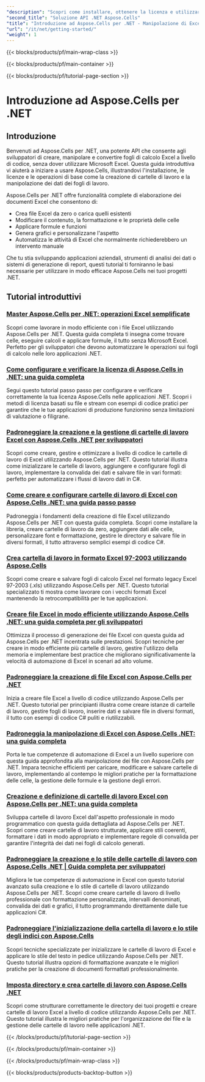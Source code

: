 ```yaml
---
"description": "Scopri come installare, ottenere la licenza e utilizzare Aspose.Cells per .NET con tutorial completi che trattano i fondamenti della creazione, manipolazione e automazione dei file Excel."
"second_title": "Soluzione API .NET Aspose.Cells"
"title": "Introduzione ad Aspose.Cells per .NET - Manipolazione di Excel"
"url": "/it/net/getting-started/"
"weight": 1
---
```


{{< blocks/products/pf/main-wrap-class >}}

{{< blocks/products/pf/main-container >}}

{{< blocks/products/pf/tutorial-page-section >}}


# Introduzione ad Aspose.Cells per .NET

## Introduzione

Benvenuti ad Aspose.Cells per .NET, una potente API che consente agli sviluppatori di creare, manipolare e convertire fogli di calcolo Excel a livello di codice, senza dover utilizzare Microsoft Excel. Questa guida introduttiva vi aiuterà a iniziare a usare Aspose.Cells, illustrandovi l'installazione, le licenze e le operazioni di base come la creazione di cartelle di lavoro e la manipolazione dei dati dei fogli di lavoro.

Aspose.Cells per .NET offre funzionalità complete di elaborazione dei documenti Excel che consentono di:
- Crea file Excel da zero o carica quelli esistenti
- Modificare il contenuto, la formattazione e le proprietà delle celle
- Applicare formule e funzioni
- Genera grafici e personalizzane l'aspetto
- Automatizza le attività di Excel che normalmente richiederebbero un intervento manuale

Che tu stia sviluppando applicazioni aziendali, strumenti di analisi dei dati o sistemi di generazione di report, questi tutorial ti forniranno le basi necessarie per utilizzare in modo efficace Aspose.Cells nei tuoi progetti .NET.

## Tutorial introduttivi

### [Master Aspose.Cells per .NET: operazioni Excel semplificate](./aspose-cells-dotnet-excel-operations)
Scopri come lavorare in modo efficiente con i file Excel utilizzando Aspose.Cells per .NET. Questa guida completa ti insegna come trovare celle, eseguire calcoli e applicare formule, il tutto senza Microsoft Excel. Perfetto per gli sviluppatori che devono automatizzare le operazioni sui fogli di calcolo nelle loro applicazioni .NET.

### [Come configurare e verificare la licenza di Aspose.Cells in .NET: una guida completa](./aspose-cells-license-setup-dotnet-guide)
Segui questo tutorial passo passo per configurare e verificare correttamente la tua licenza Aspose.Cells nelle applicazioni .NET. Scopri i metodi di licenza basati su file e stream con esempi di codice pratici per garantire che le tue applicazioni di produzione funzionino senza limitazioni di valutazione o filigrane.

### [Padroneggiare la creazione e la gestione di cartelle di lavoro Excel con Aspose.Cells .NET per sviluppatori](./aspose-cells-net-workbook-creation-management)
Scopri come creare, gestire e ottimizzare a livello di codice le cartelle di lavoro di Excel utilizzando Aspose.Cells per .NET. Questo tutorial illustra come inizializzare le cartelle di lavoro, aggiungere e configurare fogli di lavoro, implementare la convalida dei dati e salvare file in vari formati: perfetto per automatizzare i flussi di lavoro dati in C#.

### [Come creare e configurare cartelle di lavoro di Excel con Aspose.Cells .NET: una guida passo passo](./create-configure-excel-workbook-aspose-cells-net)
Padroneggia i fondamenti della creazione di file Excel utilizzando Aspose.Cells per .NET con questa guida completa. Scopri come installare la libreria, creare cartelle di lavoro da zero, aggiungere dati alle celle, personalizzare font e formattazione, gestire le directory e salvare file in diversi formati, il tutto attraverso semplici esempi di codice C#.

### [Crea cartella di lavoro in formato Excel 97-2003 utilizzando Aspose.Cells](./create-save-excel-97-2003-aspose-cells-dotnet)
Scopri come creare e salvare fogli di calcolo Excel nel formato legacy Excel 97-2003 (.xls) utilizzando Aspose.Cells per .NET. Questo tutorial specializzato ti mostra come lavorare con i vecchi formati Excel mantenendo la retrocompatibilità per le tue applicazioni.

### [Creare file Excel in modo efficiente utilizzando Aspose.Cells .NET: una guida completa per gli sviluppatori](./efficient-excel-files-aspose-cells-net)
Ottimizza il processo di generazione dei file Excel con questa guida ad Aspose.Cells per .NET incentrata sulle prestazioni. Scopri tecniche per creare in modo efficiente più cartelle di lavoro, gestire l'utilizzo della memoria e implementare best practice che migliorano significativamente la velocità di automazione di Excel in scenari ad alto volume.

### [Padroneggiare la creazione di file Excel con Aspose.Cells per .NET](./excel-creation-aspose-cells-dotnet-guide)
Inizia a creare file Excel a livello di codice utilizzando Aspose.Cells per .NET. Questo tutorial per principianti illustra come creare istanze di cartelle di lavoro, gestire fogli di lavoro, inserire dati e salvare file in diversi formati, il tutto con esempi di codice C# puliti e riutilizzabili.

### [Padroneggia la manipolazione di Excel con Aspose.Cells .NET: una guida completa](./excel-manipulation-aspose-cells-net-guide)
Porta le tue competenze di automazione di Excel a un livello superiore con questa guida approfondita alla manipolazione dei file con Aspose.Cells per .NET. Impara tecniche efficienti per caricare, modificare e salvare cartelle di lavoro, implementando al contempo le migliori pratiche per la formattazione delle celle, la gestione delle formule e la gestione degli errori.

### [Creazione e definizione di cartelle di lavoro Excel con Aspose.Cells per .NET: una guida completa](./excel-workbook-creation-aspose-cells-dotnet)
Sviluppa cartelle di lavoro Excel dall'aspetto professionale in modo programmatico con questa guida dettagliata ad Aspose.Cells per .NET. Scopri come creare cartelle di lavoro strutturate, applicare stili coerenti, formattare i dati in modo appropriato e implementare regole di convalida per garantire l'integrità dei dati nei fogli di calcolo generati.

### [Padroneggiare la creazione e lo stile delle cartelle di lavoro con Aspose.Cells .NET | Guida completa per sviluppatori](./mastering-workbook-creation-aspose-cells-net)
Migliora le tue competenze di automazione in Excel con questo tutorial avanzato sulla creazione e lo stile di cartelle di lavoro utilizzando Aspose.Cells per .NET. Scopri come creare cartelle di lavoro di livello professionale con formattazione personalizzata, intervalli denominati, convalida dei dati e grafici, il tutto programmando direttamente dalle tue applicazioni C#.

### [Padroneggiare l'inizializzazione della cartella di lavoro e lo stile degli indici con Aspose.Cells](./mastering-workbook-initialization-subscript-styling-aspose-cells-net)
Scopri tecniche specializzate per inizializzare le cartelle di lavoro di Excel e applicare lo stile del testo in pedice utilizzando Aspose.Cells per .NET. Questo tutorial illustra opzioni di formattazione avanzate e le migliori pratiche per la creazione di documenti formattati professionalmente.

### [Imposta directory e crea cartelle di lavoro con Aspose.Cells .NET](./set-up-directories-create-workbooks-aspose-cells-dotnet)
Scopri come strutturare correttamente le directory dei tuoi progetti e creare cartelle di lavoro Excel a livello di codice utilizzando Aspose.Cells per .NET. Questo tutorial illustra le migliori pratiche per l'organizzazione dei file e la gestione delle cartelle di lavoro nelle applicazioni .NET.


{{< /blocks/products/pf/tutorial-page-section >}}

{{< /blocks/products/pf/main-container >}}

{{< /blocks/products/pf/main-wrap-class >}}

{{< blocks/products/products-backtop-button >}}
